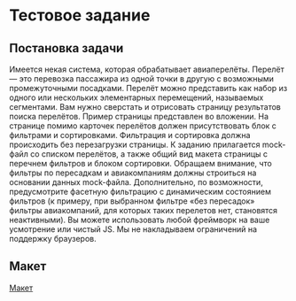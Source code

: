 # Тестовое задание

## Постановка задачи
Имеется некая система, которая обрабатывает авиаперелёты. Перелёт — это перевозка пассажира из одной точки в другую с возможными промежуточными посадками. Перелёт можно представить как набор из одного или нескольких элементарных перемещений, называемых сегментами. 
Вам нужно сверстать и отрисовать страницу результатов поиска перелётов. Пример страницы представлен во вложении.  На странице помимо карточек перелётов должен присутствовать блок с фильтрами и сортировками. Фильтрация и сортировка должна происходить без перезагрузки страницы.
К заданию прилагается mock-файл со списком перелётов, а также общий вид макета страницы с перечнем фильтров и блоком сортировки.
Обращаем внимание, что фильтры по пересадкам и авиакомпаниям должны строиться на основании данных mock-файла. Дополнительно, по возможности, предусмотрите фасетную фильтрацию с динамическим состоянием фильтров (к примеру, при выбранном фильтре «без пересадок» фильтры авиакомпаний, для которых таких перелетов нет, становятся неактивными).
Вы можете использовать любой фреймворк на ваше усмотрение или чистый JS. 
Мы не накладываем ограничений на поддержку браузеров.

## Макет
[Макет](avia_search_results_.png)
